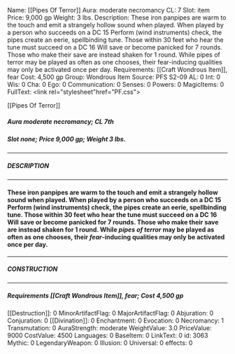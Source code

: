 Name: [[Pipes Of Terror]]
Aura: moderate necromancy
CL: 7
Slot: item
Price: 9,000 gp
Weight: 3 lbs.
Description: These iron panpipes are warm to the touch and emit a strangely hollow sound when played. When played by a person who succeeds on a DC 15 Perform (wind instruments) check, the pipes create an eerie, spellbinding tune. Those within 30 feet who hear the tune must succeed on a DC 16 Will save or become panicked for 7 rounds. Those who make their save are instead shaken for 1 round. While pipes of terror may be played as often as one chooses, their fear-inducing qualities may only be activated once per day.
Requirements: [[Craft Wondrous Item]], fear
Cost: 4,500 gp
Group: Wondrous Item
Source: PFS S2-09
AL: 0
Int: 0
Wis: 0
Cha: 0
Ego: 0
Communication: 0
Senses: 0
Powers: 0
MagicItems: 0
FullText: <link rel="stylesheet"href="PF.css"><div class="heading"><p class="alignleft">[[Pipes Of Terror]]</p><div style="clear: both;"></div></div><div><h5><b>Aura </b>moderate necromancy; <b>CL </b>7th</h5><h5><b>Slot </b>none; <b>Price </b>9,000 gp; <b>Weight </b>3 lbs.</h5></div><hr/><div><h5><b>DESCRIPTION</b></h5></div><hr/><div><h4><p>These iron panpipes are warm to the touch and emit a strangely hollow sound when played. When played by a person who succeeds on a DC 15 Perform (wind instruments) check, the pipes create an eerie, spellbinding tune. Those within 30 feet who hear the tune must succeed on a DC 16 Will save or become panicked for 7 rounds. Those who make their save are instead shaken for 1 round. While <i>pipes of terror</i> may be played as often as one chooses, their <i>fear</i>-inducing qualities may only be activated once per day.</p></h4></div><hr/><div><h5><b>CONSTRUCTION</b></h5></div><hr/><div><h5><b>Requirements </b>[[Craft Wondrous Item]], <i>fear</i>; <b>Cost </b>4,500 gp</h5></div>
[[Destruction]]: 0
MinorArtifactFlag: 0
MajorArtifactFlag: 0
Abjuration: 0
Conjuration: 0
[[Divination]]: 0
Enchantment: 0
Evocation: 0
Necromancy: 1
Transmutation: 0
AuraStrength: moderate
WeightValue: 3.0
PriceValue: 9000
CostValue: 4500
Languages: 0
BaseItem: 0
LinkText: 0
id: 3063
Mythic: 0
LegendaryWeapon: 0
Illusion: 0
Universal: 0
effects: 0
